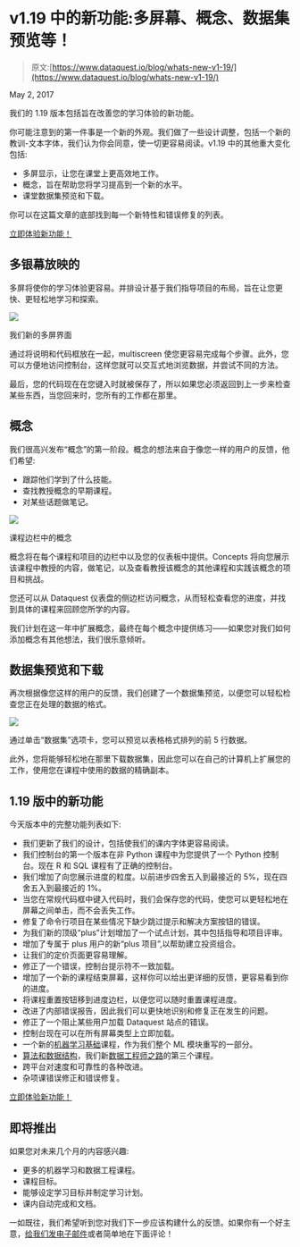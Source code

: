 # v1.19 中的新功能:多屏幕、概念、数据集预览等！

> 原文:[https://www.dataquest.io/blog/whats-new-v1-19/](https://www.dataquest.io/blog/whats-new-v1-19/)

May 2, 2017

我们的 1.19 版本包括旨在改善您的学习体验的新功能。

你可能注意到的第一件事是一个新的外观。我们做了一些设计调整，包括一个新的教训-文本字体，我们认为你会同意，使一切更容易阅读。v1.19 中的其他重大变化包括:

*   多屏显示，让您在课堂上更高效地工作。
*   概念，旨在帮助您将学习提高到一个新的水平。
*   课堂数据集预览和下载。

你可以在这篇文章的底部找到每一个新特性和错误修复的列表。

[立即体验新功能！](https://app.dataquest.io/login)

## 多银幕放映的

多屏将使你的学习体验更容易。并排设计基于我们指导项目的布局，旨在让您更快、更轻松地学习和探索。

![](../Images/57b4114d5a07f8f7a5dffffad24c2b7d.png)

我们新的多屏界面

通过将说明和代码框放在一起，multiscreen 使您更容易完成每个步骤。此外，您可以方便地访问控制台，这样您就可以交互式地浏览数据，并尝试不同的方法。

最后，您的代码现在在您键入时就被保存了，所以如果您必须返回到上一步来检查某些东西，当您回来时，您所有的工作都在那里。

## 概念

我们很高兴发布“概念”的第一阶段。概念的想法来自于像您一样的用户的反馈，他们希望:

*   跟踪他们学到了什么技能。
*   查找教授概念的早期课程。
*   对某些话题做笔记。

![](../Images/2bd19ecddb88cebec73e11a35d2f7fa9.png)

课程边栏中的概念

概念将在每个课程和项目的边栏中以及您的仪表板中提供。Concepts 将向您展示该课程中教授的内容，做笔记，以及查看教授该概念的其他课程和实践该概念的项目和挑战。

您还可以从 Dataquest 仪表盘的侧边栏访问概念，从而轻松查看您的进度，并找到具体的课程来回顾您所学的内容。

我们计划在这一年中扩展概念，最终在每个概念中提供练习——如果您对我们如何添加概念有其他想法，我们很乐意倾听。

## 数据集预览和下载

再次根据像您这样的用户的反馈，我们创建了一个数据集预览，以便您可以轻松检查您正在处理的数据的格式。

![](../Images/ff912db53c3f704edc3d6cf16e11b8b7.png)

通过单击“数据集”选项卡，您可以预览以表格格式排列的前 5 行数据。

此外，您将能够轻松地在那里下载数据集，因此您可以在自己的计算机上扩展您的工作，使用您在课程中使用的数据的精确副本。

## 1.19 版中的新功能

今天版本中的完整功能列表如下:

*   我们更新了我们的设计，包括使我们的课内字体更容易阅读。
*   我们控制台的第一个版本在非 Python 课程中为您提供了一个 Python 控制台。现在 R 和 SQL 课程有了正确的控制台。
*   我们增加了向您展示进度的粒度。以前进步四舍五入到最接近的 5%，现在四舍五入到最接近的 1%。
*   当您在常规代码框中键入代码时，我们会保存您的代码，使您可以更轻松地在屏幕之间单击，而不会丢失工作。
*   修复了命令行项目在某些情况下缺少跳过提示和解决方案按钮的错误。
*   为我们新的顶级“plus”计划增加了一个试点计划，其中包括指导和项目评审。
*   增加了专属于 plus 用户的新“plus 项目”,以帮助建立投资组合。
*   让我们的定价页面更容易理解。
*   修正了一个错误，控制台提示符不一致加载。
*   增加了一个新的课程结束屏幕，这样你可以给出更详细的反馈，更容易看到你的进度。
*   将课程重置按钮移到进度边栏，以便您可以随时重置课程进度。
*   改进了内部错误报告，因此我们可以更快地识别和修复正在发生的问题。
*   修正了一个阻止某些用户加载 Dataquest 站点的错误。
*   控制台现在可以在所有屏幕类型上立即加载。
*   一个新的[机器学习基础](https://www.dataquest.io/course/machine-learning-fundamentals)课程，作为我们整个 ML 模块重写的一部分。
*   [算法和数据结构](https://www.dataquest.io/course/course-data-structures-fundamentals/)，我们新[数据工程师之路](https://www.dataquest.io/path/data-engineer)的第三个课程。
*   跨平台对速度和可靠性的各种改进。
*   杂项课错误修正和错误修复。

[立即体验新功能！](https://app.dataquest.io/login)

## 即将推出

如果您对未来几个月的内容感兴趣:

*   更多的机器学习和数据工程课程。
*   课程目标。
*   能够设定学习目标并制定学习计划。
*   课内自动完成和文档。

一如既往，我们希望听到您对我们下一步应该构建什么的反馈。如果你有一个好主意，[给我们发电子邮件](/cdn-cgi/l/email-protection#ed8588818182ad898c998c9c98889e99c38482)或者简单地在下面评论！